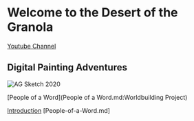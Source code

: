 # Welcome to the Desert of the Granola

[Youtube Channel](https://www.youtube.com/channel/UCE2TF43b6f17ol4Fw_F5gvg?view_as=subscriber)

## Digital Painting Adventures
![AG Sketch 2020](https://raw.githubusercontent.com/InsightfulWizard/insightfulwizard.github.io/main/Images/AG%20Sketch%202020.jpg "It me")

[People of a Word](People of a Word.md:Worldbuilding Project)

[Introduction](doc:introduction)
[People-of-a-Word.md]
